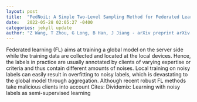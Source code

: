 ```yaml
---
layout: post
title:  "FedNoiL: A Simple Two-Level Sampling Method for Federated Learning with Noisy Labels"
date:   2022-05-28 02:05:27 -0400
categories: jekyll update
author: "Z Wang, T Zhou, G Long, B Han, J Jiang - arXiv preprint arXiv:2205.10110, 2022"
---
```

Federated learning (FL) aims at training a global model on the server side while the training data are collected and located at the local devices. Hence, the labels in practice are usually annotated by clients of varying expertise or criteria and thus contain different amounts of noises. Local training on noisy labels can easily result in overfitting to noisy labels, which is devastating to the global model through aggregation. Although recent robust FL methods take malicious clients into account  Cites: Dividemix: Learning with noisy labels as semi-supervised learning